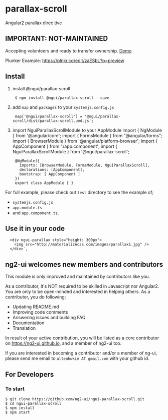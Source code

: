 # parallax-scroll
Angular2 parallax direc tive

## IMPORTANT: NOT-MAINTAINED
Accepting volunteers and ready to transfer ownership.
[Demo](https://rawgit.com/ng2-ui/parallax-scroll/master/app/index.html)

Plunker Example: https://plnkr.co/edit/zaESbL?p=preview

## Install

1. install @ngui/parallax-scroll

        $ npm install @ngui/parallax-scroll --save

2. add `map` and `packages` to your `systemjs.config.js`

        map['@ngui/parallax-scroll'] = '@ngui/parallax-scroll/dist/parallax-scroll.umd.js';

3. import NguiParallaxScrollModule to your AppModule
        import { NgModule } from '@angular/core';
        import { FormsModule } from "@angular/forms";
        import { BrowserModule  } from '@angular/platform-browser';
        import { AppComponent } from './app.component';
        import { NguiParallaxScrollModule } from '@ngui/parallax-scroll';
        
        @NgModule({
          imports: [BrowserModule, FormsModule, NguiParallaxScroll],
          declarations: [AppComponent],
          bootstrap: [ AppComponent ]
        })
        export class AppModule { }

         
For full example, please check out `test` directory to see the example of;

  - `systemjs.config.js`
  - `app.module.ts`
  -  and `app.component.ts`.


## Use it in your code

      <div ngui-parallax style="height: 300px">
        <img src="http://materializecss.com/images/parallax1.jpg" />
      </div>`,
            
## **ng2-ui** welcomes new members and contributors

This module is only improved and maintained by contributors like you.

As a contributor, it's NOT required to be skilled in Javascript nor Angular2. 
You are only to be open-minded and interested in helping others.
As a contributor, you do following;

  * Updating README.md
  * Improving code comments
  * Answering issues and building FAQ
  * Documentation
  * Translation

In result of your active contribution, you will be listed as a core contributor
on https://ng2-ui.github.io, and a member of ng2-ui too.

If you are interested in becoming a contributor and/or a member of ng-ui,
please send me email to `allenhwkim AT gmail.com` with your github id. 


## For Developers

### To start

    $ git clone https://github.com/ng2-ui/ngui-parallax-scroll.git
    $ cd ngui-parallax-scroll
    $ npm install
    $ npm start


